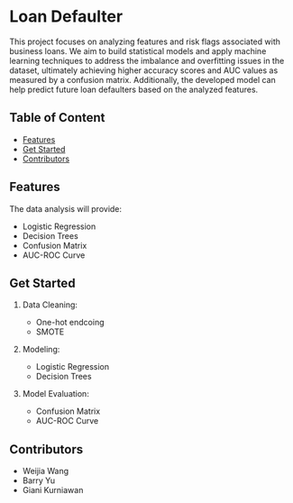 # Loan Defaulter
This project focuses on analyzing features and risk flags associated with business loans. We aim to build statistical models and apply machine learning techniques to address the imbalance and overfitting issues in the dataset, ultimately achieving higher accuracy scores and AUC values as measured by a confusion matrix. Additionally, the developed model can help predict future loan defaulters based on the analyzed features.

## Table of Content
* [Features](https://github.com/Weijia-Wang341/Loan_Defaulter/blob/main/README.md#Features)
* [Get Started](https://github.com/Weijia-Wang341/Loan_Defaulter/blob/main/README.md#Get-Started)
* [Contributors](https://github.com/Weijia-Wang341/Loan_Defaulter/blob/main/README.md#contributors)

## Features
The data analysis will provide:
* Logistic Regression
* Decision Trees
* Confusion Matrix
* AUC-ROC Curve

## Get Started
1. Data Cleaning:
    - One-hot endcoing
    - SMOTE

2. Modeling:
    - Logistic Regression
    - Decision Trees

3. Model Evaluation:
    - Confusion Matrix
    - AUC-ROC Curve

## Contributors
* Weijia Wang
* Barry Yu
* Giani Kurniawan
